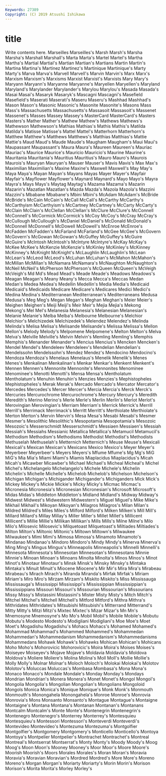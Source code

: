 ```yaml
---
Keywords: 27389
Copyright: (C) 2019 Atsushi Ishikawa
---
```


# title

Write contents here.
 Marseilles Marseilles's Marsh Marsh's Marsha Marsha's Marshall
Marshall's Marta Marta's Martel Martel's Martha Martha's Martial Martial's Martian
Martian's Martians Martin Martin's Martina Martina's Martinez Martinez's Martinique Martinique's
Marty Marty's Marva Marva's Marvell Marvell's Marvin Marvin's Marx Marx's
Marxism Marxism's Marxisms Marxist Marxist's Marxists Mary Mary's Maryann Maryann's
Maryanne Maryanne's Maryellen Maryellen's Maryland Maryland's Marylander Marylander's Marylou Marylou's
Masada Masada's Masai Masai's Masaryk Masaryk's Mascagni Mascagni's Masefield Masefield's
Maserati Maserati's Maseru Maseru's Mashhad Mashhad's Mason Mason's Masonic Masonic's
Masonite Masonite's Masons Mass Mass's Massachusetts Massachusetts's Massasoit Massasoit's Massenet
Massenet's Masses Massey Massey's MasterCard MasterCard's Masters Masters's Mather Mather's
Mathew Mathew's Mathews Mathews's Mathewson Mathewson's Mathias Mathias's Mathis Mathis's
Matilda Matilda's Matisse Matisse's Mattel Mattel's Matterhorn Matterhorn's Matthew Matthew's
Matthews Matthews's Matthias Matthias's Mattie Mattie's Maud Maud's Maude Maude's
Maugham Maugham's Maui Maui's Maupassant Maupassant's Maura Maura's Maureen Maureen's
Mauriac Mauriac's Maurice Maurice's Mauricio Mauricio's Maurine Maurine's Mauritania Mauritania's
Mauritius Mauritius's Mauro Mauro's Maurois Maurois's Mauryan Mauryan's Mauser Mauser's
Mavis Mavis's Max Max's Maximilian Maximilian's Maxine Maxine's Maxwell Maxwell's
May May's Maya Maya's Mayan Mayan's Mayans Mayas Mayer Mayer's
Mayfair Mayfair's Mayflower Mayflower's Maynard Maynard's Mayo Mayo's Mayra Mayra's
Mays Mays's Maytag Maytag's Mazama Mazama's Mazarin Mazarin's Mazatlan Mazatlan's
Mazda Mazda's Mazola Mazola's Mazzini Mazzini's Mbabane Mbabane's Mbini Mbini's
McAdam McAdam's McBride McBride's McCain McCain's McCall McCall's McCarthy McCarthy's
McCarthyism McCarthyism's McCartney McCartney's McCarty McCarty's McClain McClain's McClellan McClellan's
McClure McClure's McConnell McConnell's McCormick McCormick's McCoy McCoy's McCray McCray's
McCullough McCullough's McDaniel McDaniel's McDonald McDonald's McDonnell McDonnell's McDowell McDowell's
McEnroe McEnroe's McFadden McFadden's McFarland McFarland's McGee McGee's McGovern McGovern's
McGowan McGowan's McGuffey McGuffey's McGuire McGuire's McIntosh McIntosh's McIntyre McIntyre's
McKay McKay's McKee McKee's McKenzie McKenzie's McKinley McKinley's McKinney McKinney's
McKnight McKnight's McLaughlin McLaughlin's McLean McLean's McLeod McLeod's McLuhan McLuhan's
McMahon McMahon's McMillan McMillan's McNamara McNamara's McNaughton McNaughton's McNeil McNeil's
McPherson McPherson's McQueen McQueen's McVeigh McVeigh's Md Md's Mead Mead's
Meade Meade's Meadows Meadows's Meagan Meagan's Meany Meany's Mecca Mecca's
Meccas Medan Medan's Medea Medea's Medellin Medellin's Media Media's Medicaid
Medicaid's Medicaids Medicare Medicare's Medicares Medici Medici's Medina Medina's Mediterranean
Mediterranean's Mediterraneans Medusa Medusa's Meg Meg's Megan Megan's Meghan Meghan's
Meier Meier's Meighen Meighen's Meiji Meiji's Meir Meir's Mejia Mejia's
Mekong Mekong's Mel Mel's Melanesia Melanesia's Melanesian Melanesian's Melanie Melanie's
Melba Melba's Melbourne Melbourne's Melchior Melchior's Melchizedek Melchizedek's Melendez Melendez's
Melinda Melinda's Melisa Melisa's Melisande Melisande's Melissa Melissa's Mellon Mellon's
Melody Melody's Melpomene Melpomene's Melton Melton's Melva Melva's Melville Melville's
Melvin Melvin's Memling Memling's Memphis Memphis's Menander Menander's Mencius Mencius's
Mencken Mencken's Mendel Mendel's Mendeleev Mendeleev's Mendelian Mendelian's Mendelssohn Mendelssohn's
Mendez Mendez's Mendocino Mendocino's Mendoza Mendoza's Menelaus Menelaus's Menelik Menelik's
Menes Menes's Menkalinan Menkalinan's Menkar Menkar's Menkent Menkent's Mennen Mennen's
Mennonite Mennonite's Mennonites Menominee Menominee's Menotti Menotti's Mensa Mensa's Mentholatum
Mentholatum's Menuhin Menuhin's Menzies Menzies's Mephistopheles Mephistopheles's Merak Merak's Mercado
Mercado's Mercator Mercator's Mercedes Mercedes's Mercer Mercer's Mercia Mercia's Merck
Merck's Mercuries Mercurochrome Mercurochrome's Mercury Mercury's Meredith Meredith's Merino Merino's
Merle Merle's Merlin Merlin's Merlot Merlot's Merovingian Merovingian's Merriam Merriam's
Merrick Merrick's Merrill Merrill's Merrimack Merrimack's Merritt Merritt's Merthiolate Merthiolate's
Merton Merton's Mervin Mervin's Mesa Mesa's Mesabi Mesabi's Mesmer Mesmer's
Mesolithic Mesolithic's Mesopotamia Mesopotamia's Mesozoic Mesozoic's Messerschmidt Messerschmidt's Messiaen Messiaen's
Messiah Messiah's Messiahs Messianic Metallica Metallica's Metamucil Metamucil's Methodism Methodism's
Methodisms Methodist Methodist's Methodists Methuselah Methuselah's Metternich Metternich's Meuse Meuse's
Mexicali Mexicali's Mexican Mexican's Mexicans Mexico Mexico's Meyer Meyer's Meyerbeer
Meyerbeer's Meyers Meyers's Mfume Mfume's Mg Mg's MiG MiG's Mia
Mia's Miami Miami's Miamis Miaplacidus Miaplacidus's Micah Micah's Micawber Micawber's
Michael Michael's Micheal Micheal's Michel Michel's Michelangelo Michelangelo's Michele Michele's
Michelin Michelin's Michelle Michelle's Michelob Michelob's Michelson Michelson's Michigan Michigan's
Michigander Michigander's Michiganders Mick Mick's Mickey Mickey's Mickie Mickie's Micky
Micky's Micmac Micmac's Micronesia Micronesia's Micronesian Micronesian's Microsoft Microsoft's Midas
Midas's Middleton Middleton's Midland Midland's Midway Midway's Midwest Midwest's Midwestern
Midwestern's Miguel Miguel's Mike Mike's Mikhail Mikhail's Mikoyan Mikoyan's Milagros
Milagros's Milan Milan's Mildred Mildred's Miles Miles's Milford Milford's Milken
Milken's Mill Mill's Millard Millard's Millay Millay's Miller Miller's Millet
Millet's Millicent Millicent's Millie Millie's Millikan Millikan's Mills Mills's Milne
Milne's Milo Milo's Milosevic Milosevic's Milquetoast Milquetoast's Miltiades Miltiades's Milton
Milton's Miltonic Miltonic's Miltown Miltown's Milwaukee Milwaukee's Mimi Mimi's Mimosa
Mimosa's Minamoto Minamoto's Mindanao Mindanao's Mindoro Mindoro's Mindy Mindy's Minerva
Minerva's Ming Ming's Mingus Mingus's Minneapolis Minneapolis's Minnelli Minnelli's Minnesota
Minnesota's Minnesotan Minnesotan's Minnesotans Minnie Minnie's Minoan Minoan's Minoans Minolta
Minolta's Minos Minos's Minot Minot's Minotaur Minotaur's Minsk Minsk's Minsky
Minsky's Mintaka Mintaka's Minuit Minuit's Miocene Miocene's Mir Mir's Mira
Mira's Mirabeau Mirabeau's Mirach Mirach's Miranda Miranda's Mirfak Mirfak's Miriam
Miriam's Miro Miro's Mirzam Mirzam's Miskito Miskito's Miss Mississauga Mississauga's
Mississippi Mississippi's Mississippian Mississippian's Mississippians Missouri Missouri's Missourian Missourian's Missourians
Missy Missy's Mistassini Mistassini's Mister Misty Misty's Mitch Mitch's Mitchel
Mitchel's Mitchell Mitchell's Mitford Mitford's Mithra Mithra's Mithridates Mithridates's Mitsubishi
Mitsubishi's Mitterrand Mitterrand's Mitty Mitty's Mitzi Mitzi's Mixtec Mixtec's Mizar
Mizar's Mn Mn's Mnemosyne Mnemosyne's Mo Mo's Mobil Mobil's Mobile
Mobile's Mobutu Mobutu's Modesto Modesto's Modigliani Modigliani's Moe Moe's Moet
Moet's Mogadishu Mogadishu's Mohacs Mohacs's Mohamed Mohamed's Mohammad Mohammad's Mohammed
Mohammed's Mohammedan Mohammedan's Mohammedanism Mohammedanism's Mohammedanisms Mohammedans Mohawk Mohawk's Mohawks
Mohican Mohican's Mohicans Moho Moho's Mohorovicic Mohorovicic's Moira Moira's Moises
Moises's Moiseyev Moiseyev's Mojave Mojave's Moldavia Moldavia's Moldova Moldova's Moliere
Moliere's Molina Molina's Moll Moll's Mollie Mollie's Molly Molly's Molnar
Molnar's Moloch Moloch's Molokai Molokai's Molotov Molotov's Moluccas Moluccas's Mombasa
Mombasa's Mona Mona's Monaco Monaco's Mondale Mondale's Monday Monday's Mondays
Mondrian Mondrian's Monera Monera's Monet Monet's Mongol Mongol's Mongolia Mongolia's
Mongolian Mongolian's Mongolians Mongoloid Mongols Monica Monica's Monique Monique's Monk
Monk's Monmouth Monmouth's Monongahela Monongahela's Monroe Monroe's Monrovia Monrovia's Mons
Monsanto Monsanto's Montague Montague's Montaigne Montaigne's Montana Montana's Montanan Montanan's
Montanans Montcalm Montcalm's Monte Monte's Montenegrin Montenegrin's Montenegro Montenegro's Monterrey
Monterrey's Montesquieu Montesquieu's Montessori Montessori's Monteverdi Monteverdi's Montevideo Montevideo's Montezuma
Montezuma's Montgolfier Montgolfier's Montgomery Montgomery's Monticello Monticello's Montoya Montoya's Montpelier
Montpelier's Montrachet Montrachet's Montreal Montreal's Montserrat Montserrat's Monty Monty's Moody
Moody's Moog Moog's Moon Moon's Mooney Mooney's Moor Moor's Moore
Moore's Moorish Moorish's Moors Morales Morales's Moran Moran's Moravia Moravia's
Moravian Moravian's Mordred Mordred's More More's Moreno Moreno's Morgan Morgan's
Moriarty Moriarty's Morin Morin's Morison Morison's Morita Morita's Morley Morley's
